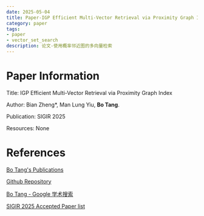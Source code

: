```yaml
---
date: 2025-05-04
title: Paper-IGP Efficient Multi-Vector Retrieval via Proximity Graph Index
category: paper
tags:
- paper
- vector_set_search
description: 论文-使用概率邻近图的多向量检索
---
```


# Paper Information

Title: IGP Efficient Multi-Vector Retrieval via Proximity Graph Index

Author: Bian Zheng*, Man Lung Yiu, **Bo Tang**.

Publication: SIGIR 2025

Resources: None



# References

[Bo Tang's Publications](https://acm.sustech.edu.cn/btang/pub.html)

[Github Repository](https://github.com/DBGroup-SUSTech/multi-vector-retrieval)

[‪Bo Tang‬ - ‪Google 学术搜索‬](https://scholar.google.com/citations?hl=zh-CN&user=og0Jsq4AAAAJ&view_op=list_works&sortby=pubdate)

[SIGIR 2025 Accepted Paper list](https://sigir2025.dei.unipd.it/accepted-papers.html)

